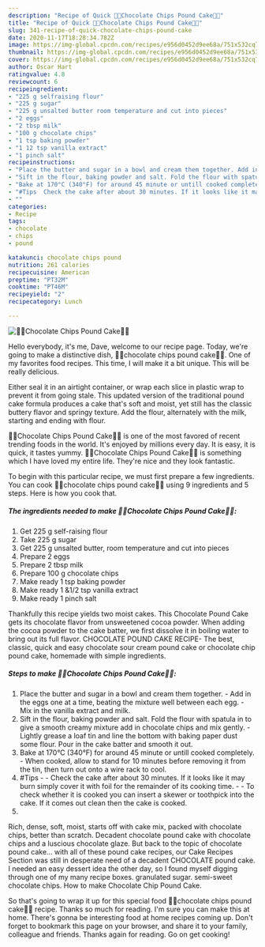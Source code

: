```yaml
---
description: "Recipe of Quick 🍰🍫Chocolate Chips Pound Cake🍰🍫"
title: "Recipe of Quick 🍰🍫Chocolate Chips Pound Cake🍰🍫"
slug: 341-recipe-of-quick-chocolate-chips-pound-cake
date: 2020-11-17T18:28:34.782Z
image: https://img-global.cpcdn.com/recipes/e956d0452d9ee68a/751x532cq70/🍰🍫chocolate-chips-pound-cake🍰🍫-recipe-main-photo.jpg
thumbnail: https://img-global.cpcdn.com/recipes/e956d0452d9ee68a/751x532cq70/🍰🍫chocolate-chips-pound-cake🍰🍫-recipe-main-photo.jpg
cover: https://img-global.cpcdn.com/recipes/e956d0452d9ee68a/751x532cq70/🍰🍫chocolate-chips-pound-cake🍰🍫-recipe-main-photo.jpg
author: Oscar Hart
ratingvalue: 4.8
reviewcount: 6
recipeingredient:
- "225 g selfraising flour"
- "225 g sugar"
- "225 g unsalted butter room temperature and cut into pieces"
- "2 eggs"
- "2 tbsp milk"
- "100 g chocolate chips"
- "1 tsp baking powder"
- "1 12 tsp vanilla extract"
- "1 pinch salt"
recipeinstructions:
- "Place the butter and sugar in a bowl and cream them together. Add in the eggs one at a time, beating the mixture well between each egg. Mix in the vanilla extract and milk."
- "Sift in the flour, baking powder and salt. Fold the flour with spatula in to give a smooth creamy mixture add in chocolate chips and mix gently. Lightly grease a loaf tin and line the bottom with baking paper dust some flour. Pour in the cake batter and smooth it out."
- "Bake at 170°C (340°F) for around 45 minute or untill cooked completely. When cooked, allow to stand for 10 minutes before removing it from the tin, then turn out onto a wire rack to cool."
- "#Tips  Check the cake after about 30 minutes. If it looks like it may burn simply cover it with foil for the remainder of its cooking time.  To check whether it is cooked you can insert a skewer or toothpick into the cake. If it comes out clean then the cake is cooked."
- ""
categories:
- Recipe
tags:
- chocolate
- chips
- pound

katakunci: chocolate chips pound 
nutrition: 261 calories
recipecuisine: American
preptime: "PT32M"
cooktime: "PT46M"
recipeyield: "2"
recipecategory: Lunch

---
```



![🍰🍫Chocolate Chips Pound Cake🍰🍫](https://img-global.cpcdn.com/recipes/e956d0452d9ee68a/751x532cq70/🍰🍫chocolate-chips-pound-cake🍰🍫-recipe-main-photo.jpg)

Hello everybody, it's me, Dave, welcome to our recipe page. Today, we're going to make a distinctive dish, 🍰🍫chocolate chips pound cake🍰🍫. One of my favorites food recipes. This time, I will make it a bit unique. This will be really delicious.

Either seal it in an airtight container, or wrap each slice in plastic wrap to prevent it from going stale. This updated version of the traditional pound cake formula produces a cake that&#39;s soft and moist, yet still has the classic buttery flavor and springy texture. Add the flour, alternately with the milk, starting and ending with flour.

🍰🍫Chocolate Chips Pound Cake🍰🍫 is one of the most favored of recent trending foods in the world. It's enjoyed by millions every day. It is easy, it is quick, it tastes yummy. 🍰🍫Chocolate Chips Pound Cake🍰🍫 is something which I have loved my entire life. They're nice and they look fantastic.


To begin with this particular recipe, we must first prepare a few ingredients. You can cook 🍰🍫chocolate chips pound cake🍰🍫 using 9 ingredients and 5 steps. Here is how you cook that.

<!--inarticleads1-->

##### The ingredients needed to make 🍰🍫Chocolate Chips Pound Cake🍰🍫:

1. Get 225 g self-raising flour
1. Take 225 g sugar
1. Get 225 g unsalted butter, room temperature and cut into pieces
1. Prepare 2 eggs
1. Prepare 2 tbsp milk
1. Prepare 100 g chocolate chips
1. Make ready 1 tsp baking powder
1. Make ready 1 &amp;1/2 tsp vanilla extract
1. Make ready 1 pinch salt


Thankfully this recipe yields two moist cakes. This Chocolate Pound Cake gets its chocolate flavor from unsweetened cocoa powder. When adding the cocoa powder to the cake batter, we first dissolve it in boiling water to bring out its full flavor. CHOCOLATE POUND CAKE RECIPE- The best, classic, quick and easy chocolate sour cream pound cake or chocolate chip pound cake, homemade with simple ingredients. 

<!--inarticleads2-->

##### Steps to make 🍰🍫Chocolate Chips Pound Cake🍰🍫:

1. Place the butter and sugar in a bowl and cream them together. - Add in the eggs one at a time, beating the mixture well between each egg. - Mix in the vanilla extract and milk.
1. Sift in the flour, baking powder and salt. Fold the flour with spatula in to give a smooth creamy mixture add in chocolate chips and mix gently. - Lightly grease a loaf tin and line the bottom with baking paper dust some flour. Pour in the cake batter and smooth it out.
1. Bake at 170°C (340°F) for around 45 minute or untill cooked completely. - When cooked, allow to stand for 10 minutes before removing it from the tin, then turn out onto a wire rack to cool.
1. #Tips -  - Check the cake after about 30 minutes. If it looks like it may burn simply cover it with foil for the remainder of its cooking time. -  - To check whether it is cooked you can insert a skewer or toothpick into the cake. If it comes out clean then the cake is cooked.
1. 


Rich, dense, soft, moist, starts off with cake mix, packed with chocolate chips, better than scratch. Decadent chocolate pound cake with chocolate chips and a luscious chocolate glaze. But back to the topic of chocolate pound cake… with all of these pound cake recipes, our Cake Recipes Section was still in desperate need of a decadent CHOCOLATE pound cake. I needed an easy dessert idea the other day, so I found myself digging through one of my many recipe boxes. granulated sugar. semi-sweet chocolate chips. How to make Chocolate Chip Pound Cake. 

So that's going to wrap it up for this special food 🍰🍫chocolate chips pound cake🍰🍫 recipe. Thanks so much for reading. I'm sure you can make this at home. There's gonna be interesting food at home recipes coming up. Don't forget to bookmark this page on your browser, and share it to your family, colleague and friends. Thanks again for reading. Go on get cooking!
